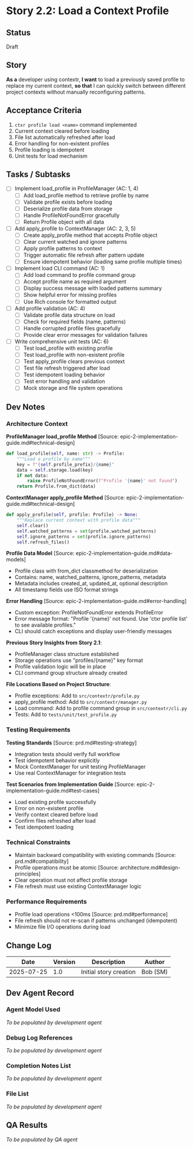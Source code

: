# Story 2.2: Load a Context Profile

## Status

Draft

## Story

**As a** developer using contextr,
**I want** to load a previously saved profile to replace my current context,
**so that** I can quickly switch between different project contexts without manually reconfiguring patterns.

## Acceptance Criteria

1. `ctxr profile load <name>` command implemented
2. Current context cleared before loading
3. File list automatically refreshed after load
4. Error handling for non-existent profiles
5. Profile loading is idempotent
6. Unit tests for load mechanism

## Tasks / Subtasks

- [ ] Implement load_profile in ProfileManager (AC: 1, 4)
  - [ ] Add load_profile method to retrieve profile by name
  - [ ] Validate profile exists before loading
  - [ ] Deserialize profile data from storage
  - [ ] Handle ProfileNotFoundError gracefully
  - [ ] Return Profile object with all data
- [ ] Add apply_profile to ContextManager (AC: 2, 3, 5)
  - [ ] Create apply_profile method that accepts Profile object
  - [ ] Clear current watched and ignore patterns
  - [ ] Apply profile patterns to context
  - [ ] Trigger automatic file refresh after pattern update
  - [ ] Ensure idempotent behavior (loading same profile multiple times)
- [ ] Implement load CLI command (AC: 1)
  - [ ] Add load command to profile command group
  - [ ] Accept profile name as required argument
  - [ ] Display success message with loaded patterns summary
  - [ ] Show helpful error for missing profiles
  - [ ] Use Rich console for formatted output
- [ ] Add profile validation (AC: 4)
  - [ ] Validate profile data structure on load
  - [ ] Check for required fields (name, patterns)
  - [ ] Handle corrupted profile files gracefully
  - [ ] Provide clear error messages for validation failures
- [ ] Write comprehensive unit tests (AC: 6)
  - [ ] Test load_profile with existing profile
  - [ ] Test load_profile with non-existent profile
  - [ ] Test apply_profile clears previous context
  - [ ] Test file refresh triggered after load
  - [ ] Test idempotent loading behavior
  - [ ] Test error handling and validation
  - [ ] Mock storage and file system operations

## Dev Notes

### Architecture Context

**ProfileManager load_profile Method** [Source: epic-2-implementation-guide.md#technical-design]
```python
def load_profile(self, name: str) -> Profile:
    """Load a profile by name"""
    key = f"{self.profile_prefix}/{name}"
    data = self.storage.load(key)
    if not data:
        raise ProfileNotFoundError(f"Profile '{name}' not found")
    return Profile.from_dict(data)
```

**ContextManager apply_profile Method** [Source: epic-2-implementation-guide.md#technical-design]
```python
def apply_profile(self, profile: Profile) -> None:
    """Replace current context with profile data"""
    self.clear()
    self.watched_patterns = set(profile.watched_patterns)
    self.ignore_patterns = set(profile.ignore_patterns)
    self.refresh_files()
```

**Profile Data Model** [Source: epic-2-implementation-guide.md#data-models]
- Profile class with from_dict classmethod for deserialization
- Contains: name, watched_patterns, ignore_patterns, metadata
- Metadata includes created_at, updated_at, optional description
- All timestamp fields use ISO format strings

**Error Handling** [Source: epic-2-implementation-guide.md#error-handling]
- Custom exception: ProfileNotFoundError extends ProfileError
- Error message format: "Profile '{name}' not found. Use 'ctxr profile list' to see available profiles."
- CLI should catch exceptions and display user-friendly messages

**Previous Story Insights from Story 2.1**:
- ProfileManager class structure established
- Storage operations use "profiles/{name}" key format
- Profile validation logic will be in place
- CLI command group structure already created

**File Locations Based on Project Structure**:
- Profile exceptions: Add to `src/contextr/profile.py`
- apply_profile method: Add to `src/contextr/manager.py`
- Load command: Add to profile command group in `src/contextr/cli.py`
- Tests: Add to `tests/unit/test_profile.py`

### Testing Requirements

**Testing Standards** [Source: prd.md#testing-strategy]
- Integration tests should verify full workflow
- Test idempotent behavior explicitly
- Mock ContextManager for unit testing ProfileManager
- Use real ContextManager for integration tests

**Test Scenarios from Implementation Guide** [Source: epic-2-implementation-guide.md#test-cases]
- Load existing profile successfully
- Error on non-existent profile
- Verify context cleared before load
- Confirm files refreshed after load
- Test idempotent loading

### Technical Constraints

- Maintain backward compatibility with existing commands [Source: prd.md#compatibility]
- Profile operations must be atomic [Source: architecture.md#design-principles]
- Clear operation must not affect profile storage
- File refresh must use existing ContextManager logic

### Performance Requirements

- Profile load operations <100ms [Source: prd.md#performance]
- File refresh should not re-scan if patterns unchanged (idempotent)
- Minimize file I/O operations during load

## Change Log

| Date       | Version | Description                        | Author    |
|------------|---------|-----------------------------------|-----------|
| 2025-07-25 | 1.0     | Initial story creation            | Bob (SM)  |

## Dev Agent Record

### Agent Model Used

_To be populated by development agent_

### Debug Log References

_To be populated by development agent_

### Completion Notes List

_To be populated by development agent_

### File List

_To be populated by development agent_

## QA Results

_To be populated by QA agent_